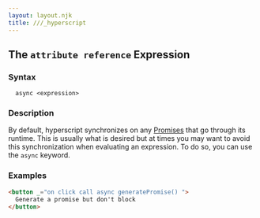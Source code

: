 ```yaml
---
layout: layout.njk
title: ///_hyperscript
---
```


## The `attribute reference` Expression

### Syntax

```ebnf
  async <expression>
```

### Description

By default, hyperscript synchronizes on any [Promises](https://developer.mozilla.org/en-US/docs/Web/JavaScript/Reference/Global_Objects/Promise)
that go through its runtime. This is usually what is desired but
at times you may want to avoid this synchronization when evaluating
an expression. To do so, you can use the `async` keyword.

### Examples

```html
<button _="on click call async generatePromise() ">
  Generate a promise but don't block
</button>
```
